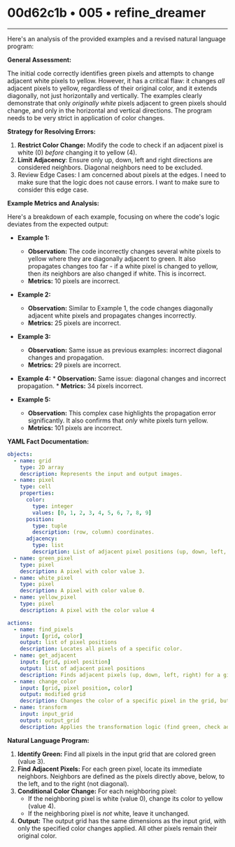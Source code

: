 # 00d62c1b • 005 • refine_dreamer

---
Here's an analysis of the provided examples and a revised natural language program:

**General Assessment:**

The initial code correctly identifies green pixels and attempts to change adjacent white pixels to yellow. However, it has a critical flaw: it changes *all* adjacent pixels to yellow, regardless of their original color, and it extends diagonally, not just horizontally and vertically. The examples clearly demonstrate that only *originally white* pixels adjacent to green pixels should change, and only in the horizontal and vertical directions. The program needs to be very strict in application of color changes.

**Strategy for Resolving Errors:**

1.  **Restrict Color Change:** Modify the code to check if an adjacent pixel is white (0) *before* changing it to yellow (4).
2.  **Limit Adjacency**: Ensure only up, down, left and right directions are considered neighbors. Diagonal neighbors need to be excluded.
3. Review Edge Cases: I am concerned about pixels at the edges. I need to make sure that the logic does not cause errors. I want to make sure to consider this edge case.

**Example Metrics and Analysis:**

Here's a breakdown of each example, focusing on where the code's logic deviates from the expected output:

*   **Example 1:**
    *   **Observation:** The code incorrectly changes several white pixels to yellow where they are diagonally adjacent to green. It also propagates changes too far - if a white pixel is changed to yellow, then *its* neighbors are also changed if white. This is incorrect.
    *   **Metrics:** 10 pixels are incorrect.

*   **Example 2:**
    *   **Observation:** Similar to Example 1, the code changes diagonally adjacent white pixels and propagates changes incorrectly.
    *   **Metrics:** 25 pixels are incorrect.

*   **Example 3:**
    *   **Observation:** Same issue as previous examples: incorrect diagonal changes and propagation.
    *    **Metrics:** 29 pixels are incorrect.

*    **Example 4:**
    *    **Observation:** Same issue: diagonal changes and incorrect propagation.
    *   **Metrics:** 34 pixels incorrect.

*   **Example 5:**
    *   **Observation:** This complex case highlights the propagation error significantly. It also confirms that *only* white pixels turn yellow.
    *   **Metrics:** 101 pixels are incorrect.

**YAML Fact Documentation:**

```yaml
objects:
  - name: grid
    type: 2D array
    description: Represents the input and output images.
  - name: pixel
    type: cell
    properties:
      color:
        type: integer
        values: [0, 1, 2, 3, 4, 5, 6, 7, 8, 9]
      position:
        type: tuple
        description: (row, column) coordinates.
      adjacency:
        type: list
        description: List of adjacent pixel positions (up, down, left, right).
  - name: green_pixel
    type: pixel
    description: A pixel with color value 3.
  - name: white_pixel
    type: pixel
    description: A pixel with color value 0.
  - name: yellow_pixel
    type: pixel
    description: A pixel with the color value 4

actions:
  - name: find_pixels
    input: [grid, color]
    output: list of pixel positions
    description: Locates all pixels of a specific color.
  - name: get_adjacent
    input: [grid, pixel position]
    output: list of adjacent pixel positions
    description: Finds adjacent pixels (up, down, left, right) for a given pixel.
  - name: change_color
    input: [grid, pixel position, color]
    output: modified grid
    description: Changes the color of a specific pixel in the grid, but only from white to yellow if adjacent to green.
  - name: transform
    input: input_grid
    output: output_grid
    description: Applies the transformation logic (find green, check adjacent white pixels, change to yellow)

```

**Natural Language Program:**

1.  **Identify Green:** Find all pixels in the input grid that are colored green (value 3).
2.  **Find Adjacent Pixels:** For each green pixel, locate its immediate neighbors. Neighbors are defined as the pixels directly above, below, to the left, and to the right (not diagonal).
3.  **Conditional Color Change:** For each neighboring pixel:
    *   If the neighboring pixel is white (value 0), change its color to yellow (value 4).
    *   If the neighboring pixel is *not* white, leave it unchanged.
4.  **Output:** The output grid has the same dimensions as the input grid, with only the specified color changes applied. All other pixels remain their original color.


